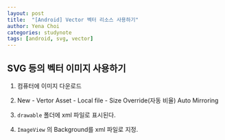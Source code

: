 ```yaml
---
layout: post
title:  "[Android] Vector 벡터 리소스 사용하기"
author: Yena Choi
categories: studynote
tags: [android, svg, vector]
---
```


## SVG 등의 벡터 이미지 사용하기

1. 컴퓨터에 이미지 다운로드

2. New - Vertor Asset - Local file - Size Override(자동 비율) Auto Mirroring

3. `drawable` 폴더에 xml 파일로 표시된다.

4. `ImageView` 의 Background를 xml 파일로 지정.
